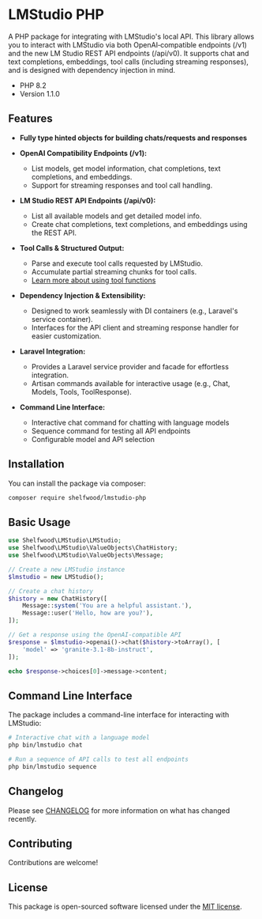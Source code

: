 # LMStudio PHP

A PHP package for integrating with LMStudio's local API. This library allows you to interact with LMStudio via both OpenAI‑compatible endpoints (/v1) and the new LM Studio REST API endpoints (/api/v0). It supports chat and text completions, embeddings, tool calls (including streaming responses), and is designed with dependency injection in mind.

- PHP 8.2
- Version 1.1.0

## Features

- **Fully type hinted objects for building chats/requests and responses**

- **OpenAI Compatibility Endpoints (/v1):**

  - List models, get model information, chat completions, text completions, and embeddings.
  - Support for streaming responses and tool call handling.

- **LM Studio REST API Endpoints (/api/v0):**

  - List all available models and get detailed model info.
  - Create chat completions, text completions, and embeddings using the REST API.

- **Tool Calls & Structured Output:**

  - Parse and execute tool calls requested by LMStudio.
  - Accumulate partial streaming chunks for tool calls.
  - [Learn more about using tool functions](docs/tool-functions.md)

- **Dependency Injection & Extensibility:**

  - Designed to work seamlessly with DI containers (e.g., Laravel's service container).
  - Interfaces for the API client and streaming response handler for easier customization.

- **Laravel Integration:**

  - Provides a Laravel service provider and facade for effortless integration.
  - Artisan commands available for interactive usage (e.g., Chat, Models, Tools, ToolResponse).

- **Command Line Interface:**
  - Interactive chat command for chatting with language models
  - Sequence command for testing all API endpoints
  - Configurable model and API selection

## Installation

You can install the package via composer:

```bash
composer require shelfwood/lmstudio-php
```

## Basic Usage

```php
use Shelfwood\LMStudio\LMStudio;
use Shelfwood\LMStudio\ValueObjects\ChatHistory;
use Shelfwood\LMStudio\ValueObjects\Message;

// Create a new LMStudio instance
$lmstudio = new LMStudio();

// Create a chat history
$history = new ChatHistory([
    Message::system('You are a helpful assistant.'),
    Message::user('Hello, how are you?'),
]);

// Get a response using the OpenAI-compatible API
$response = $lmstudio->openai()->chat($history->toArray(), [
    'model' => 'granite-3.1-8b-instruct',
]);

echo $response->choices[0]->message->content;
```

## Command Line Interface

The package includes a command-line interface for interacting with LMStudio:

```bash
# Interactive chat with a language model
php bin/lmstudio chat

# Run a sequence of API calls to test all endpoints
php bin/lmstudio sequence
```

## Changelog

Please see [CHANGELOG](CHANGELOG.md) for more information on what has changed recently.

## Contributing

Contributions are welcome!

## License

This package is open-sourced software licensed under the [MIT license](LICENSE).
